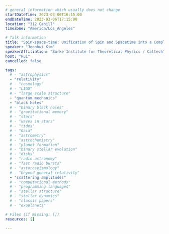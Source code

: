 ```yaml
---
# general information which usually does not change
startDateTime: 2023-03-06T16:15:00
endDateTime: 2023-03-06T17:15:00
location: "312 Cahill"
timeZone: "America/Los_Angeles"

# Talk information
title: "Spin-space-time: Unification of Spin and Spacetime into a Complex Geometry"
speaker: "Joonhwi Kim"
speakerAffiliation: "Burke Institute for Theoretical Physics / Caltech"
host: "Rui"
cancelled: false

tags:
  # - "astrophysics"
  - "relativity"
  # - "cosmology"
  # - "LIGO"
  # - "large scale structure"
  - "quantum mechanics"
  - "black holes"
  # - "binary black holes"
  # - "gravitational memory"
  # - "stars"
  # - "waves in stars"
  # - "tides"
  # - "Gaia"
  # - "astrometry"
  # - "astrochemistry"
  # - "planet formation"
  # - "binary stellar evolution"
  # - "disks"
  # - "radio astronomy"
  # - "fast radio bursts"
  # - "asteroseismology"
  # - "beyond general relativity"
  - "scattering amplitudes"
  # - "computational methods"
  # - "programming languages"
  # - "stellar structure"
  # - "stellar dynamics"
  # - "classic papers"
  # - "exoplanets"

# Files (if missing: [])
resources: []

---
```



